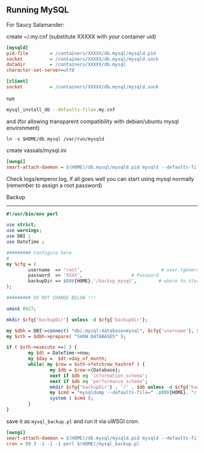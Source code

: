 Running MySQL
-------------

For Saucy Salamander:

create ~/.my.cnf (substitute XXXXX with your container uid)
```ini
[mysqld]
pid-file        = /containers/XXXXX/db.mysql/mysqld.pid
socket          = /containers/XXXXX/db.mysql/mysqld.sock
datadir         = /containers/XXXXX/db.mysql
character-set-server=utf8

[client]
socket          = /containers/XXXXX/db.mysql/mysqld.sock
```

run

```sh
mysql_install_db --defaults-file=.my.cnf
```

and (for allowing transparent compatibility with debian/ubuntu mysql environment)

```
ln -s $HOME/db.mysql /var/run/mysqld
```

create vassals/mysql.ini

```ini
[uwsgi]
smart-attach-daemon = $(HOME)/db.mysql/mysqld.pid mysqld --defaults-file=$(HOME)/.my.cnf
```

Check logs/emperor.log, if all goes well you can start using mysql normally (remember to assign a root password)

Backup
******

```pl
#!/usr/bin/env perl

use strict;
use warnings;
use DBI ;
use DateTime ;

######### Configure here
#
my %cfg = (
        username  => 'root',                             # user (generally 'root')
        password  => 'XXXX',                  # Password
        backupDir => $ENV{HOME}.'/backup_mysql',        # where to store backups
);

######### DO NOT CHANGE BELOW !!!

umask 0027;

mkdir $cfg{'backupDir'} unless -d $cfg{'backupDir'};

my $dbh = DBI->connect( "dbi:mysql:database=mysql", $cfg{'username'}, $cfg{'password'} );
my $sth = $dbh->prepare( "SHOW DATABASES" );

if ( $sth->execute >=1 ) {
        my $dt = DateTime->now;
        my $day =  $dt->day_of_month;
        while( my $row = $sth->fetchrow_hashref ) {
                my $db = $row->{Database};
                next if $db eq 'information_schema';
                next if $db eq 'performance_schema';
                mkdir $cfg{'backupDir'} . '/' . $db unless -d $cfg{'backupDir'} . '/'. $db;
                my $cmd = "mysqldump --defaults-file=" .$ENV{HOME}. "/.my.cnf -u " . $cfg{'username'} . " -p". $cfg{'password'} . " " . $db . " | bzip2 -9 > " . $cfg{'backupDir'} . '/'. $db . "/" . $day . ".bz2";
                system ( $cmd );
        }
}
```

save it as `mysql_backup.pl` and run it via uWSGI cron:

```ini
[uwsgi]
smart-attach-daemon = $(HOME)/db.mysql/mysqld.pid mysqld --defaults-file=$(HOME)/.my.cnf
cron = 59 3 -1 -1 -1 perl $(HOME)/mysql_backup.pl
```
